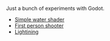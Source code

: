 Just a bunch of experiments with Godot.

- [Simple water shader](./water-shader)
- [First person shooter](./first-person-shooter)
- [Lightining](./lightning)

